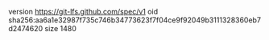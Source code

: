 version https://git-lfs.github.com/spec/v1
oid sha256:aa6a1e32987f735c746b34773623f7f04ce9f92049b3111328360eb7d2474620
size 1480
